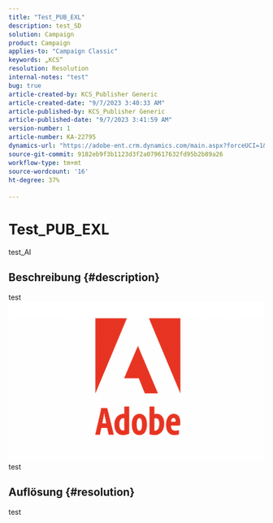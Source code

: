 ```yaml
---
title: "Test_PUB_EXL"
description: test_SD
solution: Campaign
product: Campaign
applies-to: "Campaign Classic"
keywords: „KCS“
resolution: Resolution
internal-notes: "test"
bug: true
article-created-by: KCS_Publisher Generic
article-created-date: "9/7/2023 3:40:33 AM"
article-published-by: KCS_Publisher Generic
article-published-date: "9/7/2023 3:41:59 AM"
version-number: 1
article-number: KA-22795
dynamics-url: "https://adobe-ent.crm.dynamics.com/main.aspx?forceUCI=1&pagetype=entityrecord&etn=knowledgearticle&id=7708c248-304d-ee11-be6e-6045bd0065b6"
source-git-commit: 9182eb9f3b1123d3f2a079617632fd95b2b89a26
workflow-type: tm+mt
source-wordcount: '16'
ht-degree: 37%

---
```


# Test_PUB_EXL


test_AI

## Beschreibung {#description}

test![](assets/___2f53d176-304d-ee11-be6e-6045bd0065b6___.png)test

## Auflösung {#resolution}


test
